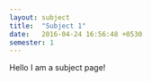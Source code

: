 ```yaml
---
layout: subject
title:  "Subject 1"
date:   2016-04-24 16:56:48 +0530
semester: 1
---
```

Hello I am a subject page!

